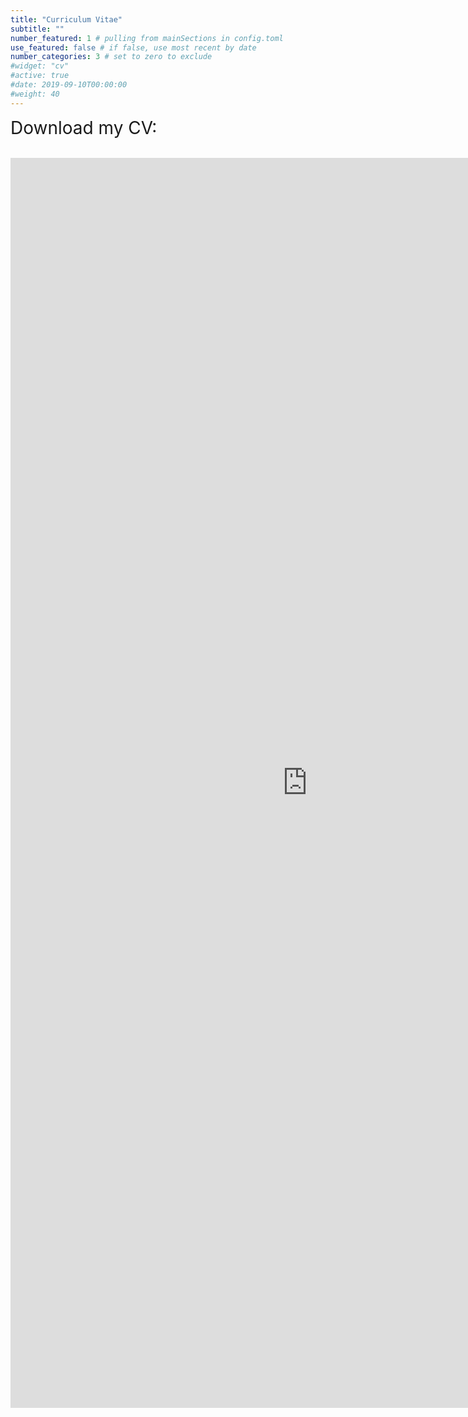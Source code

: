 ```yaml
---
title: "Curriculum Vitae"
subtitle: ""
number_featured: 1 # pulling from mainSections in config.toml
use_featured: false # if false, use most recent by date
number_categories: 3 # set to zero to exclude
#widget: "cv"
#active: true
#date: 2019-09-10T00:00:00
#weight: 40
---
```


<a href="https://drive.google.com/uc?export=download&id=1Kg7s-AWOKgooCxikdxYH96CRQf_avIwI" style="text-decoration:none; font-size:28px;" download>Download my CV:</a>

<br>

<iframe src="https://drive.google.com/file/d/1Kg7s-AWOKgooCxikdxYH96CRQf_avIwI/preview?usp=sharing" style="width:950px; height:2000px;" frameborder="0"></iframe>




